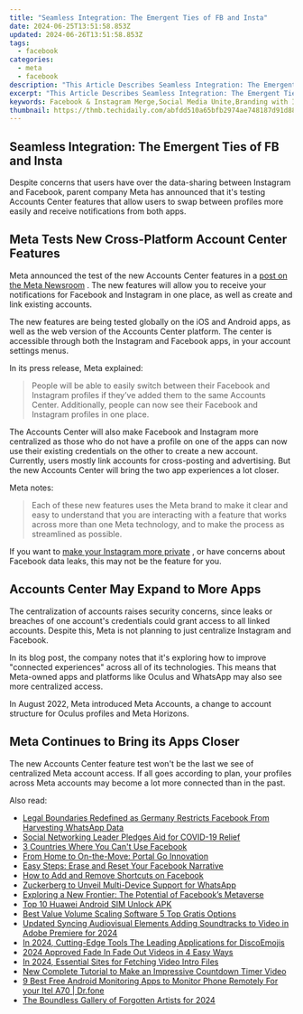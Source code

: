 ```yaml
---
title: "Seamless Integration: The Emergent Ties of FB and Insta"
date: 2024-06-25T13:51:58.853Z
updated: 2024-06-26T13:51:58.853Z
tags:
  - facebook
categories:
  - meta
  - facebook
description: "This Article Describes Seamless Integration: The Emergent Ties of FB and Insta"
excerpt: "This Article Describes Seamless Integration: The Emergent Ties of FB and Insta"
keywords: Facebook & Instagram Merge,Social Media Unite,Branding with Instagram,Cross-Platform Connectivity,Integrated Social Platforms,Network Synergy FB/Insta,Digital Media Fusion
thumbnail: https://thmb.techidaily.com/abfdd510a65bfb2974ae748187d91d88c050827e452b20253ad5c2d81a1eb51a.jpg
---
```


## Seamless Integration: The Emergent Ties of FB and Insta

 Despite concerns that users have over the data-sharing between Instagram and Facebook, parent company Meta has announced that it's testing Accounts Center features that allow users to swap between profiles more easily and receive notifications from both apps.

## Meta Tests New Cross-Platform Account Center Features

 Meta announced the test of the new Accounts Center features in a [post on the Meta Newsroom](https://about.fb.com/news/2022/09/accounts-center-facebook-and-instagram/) . The new features will allow you to receive your notifications for Facebook and Instagram in one place, as well as create and link existing accounts.

 The new features are being tested globally on the iOS and Android apps, as well as the web version of the Accounts Center platform. The center is accessible through both the Instagram and Facebook apps, in your account settings menus.

In its press release, Meta explained:

> People will be able to easily switch between their Facebook and Instagram profiles if they’ve added them to the same Accounts Center. Additionally, people can now see their Facebook and Instagram profiles in one place.

 The Accounts Center will also make Facebook and Instagram more centralized as those who do not have a profile on one of the apps can now use their existing credentials on the other to create a new account. Currently, users mostly link accounts for cross-posting and advertising. But the new Accounts Center will bring the two app experiences a lot closer.

Meta notes:

> Each of these new features uses the Meta brand to make it clear and easy to understand that you are interacting with a feature that works across more than one Meta technology, and to make the process as streamlined as possible.

 If you want to [make your Instagram more private](https://www.makeuseof.com/tag/make-instagram-more-private/) , or have concerns about Facebook data leaks, this may not be the feature for you.

## Accounts Center May Expand to More Apps

 The centralization of accounts raises security concerns, since leaks or breaches of one account's credentials could grant access to all linked accounts. Despite this, Meta is not planning to just centralize Instagram and Facebook.

 In its blog post, the company notes that it's exploring how to improve "connected experiences" across all of its technologies. This means that Meta-owned apps and platforms like Oculus and WhatsApp may also see more centralized access.

 In August 2022, Meta introduced Meta Accounts, a change to account structure for Oculus profiles and Meta Horizons.

## Meta Continues to Bring its Apps Closer

 The new Accounts Center feature test won't be the last we see of centralized Meta account access. If all goes according to plan, your profiles across Meta accounts may become a lot more connected than in the past.


<ins class="adsbygoogle"
     style="display:block"
     data-ad-format="autorelaxed"
     data-ad-client="ca-pub-7571918770474297"
     data-ad-slot="1223367746"></ins>



<ins class="adsbygoogle"
     style="display:block"
     data-ad-client="ca-pub-7571918770474297"
     data-ad-slot="8358498916"
     data-ad-format="auto"
     data-full-width-responsive="true"></ins>

<span class="atpl-alsoreadstyle">Also read:</span>
<div><ul>
<li><a href="https://facebook.techidaily.com/legal-boundaries-redefined-as-germany-restricts-facebook-from-harvesting-whatsapp-data/"><u>Legal Boundaries Redefined as Germany Restricts Facebook From Harvesting WhatsApp Data</u></a></li>
<li><a href="https://facebook.techidaily.com/social-networking-leader-pledges-aid-for-covid-19-relief/"><u>Social Networking Leader Pledges Aid for COVID-19 Relief</u></a></li>
<li><a href="https://facebook.techidaily.com/3-countries-where-you-cant-use-facebook/"><u>3 Countries Where You Can't Use Facebook</u></a></li>
<li><a href="https://facebook.techidaily.com/from-home-to-on-the-move-portal-go-innovation/"><u>From Home to On-the-Move: Portal Go Innovation</u></a></li>
<li><a href="https://facebook.techidaily.com/easy-steps-erase-and-reset-your-facebook-narrative/"><u>Easy Steps: Erase and Reset Your Facebook Narrative</u></a></li>
<li><a href="https://facebook.techidaily.com/how-to-add-and-remove-shortcuts-on-facebook/"><u>How to Add and Remove Shortcuts on Facebook</u></a></li>
<li><a href="https://facebook.techidaily.com/zuckerberg-to-unveil-multi-device-support-for-whatsapp/"><u>Zuckerberg to Unveil Multi-Device Support for WhatsApp</u></a></li>
<li><a href="https://facebook.techidaily.com/exploring-a-new-frontier-the-potential-of-facebooks-metaverse/"><u>Exploring a New Frontier: The Potential of Facebook’s Metaverse</u></a></li>
<li><a href="https://sim-unlock.techidaily.com/top-10-huawei-android-sim-unlock-apk-by-drfone-android/"><u>Top 10 Huawei Android SIM Unlock APK</u></a></li>
<li><a href="https://sound-tweaking.techidaily.com/best-value-volume-scaling-software-5-top-gratis-options/"><u>Best Value Volume Scaling Software 5 Top Gratis Options</u></a></li>
<li><a href="https://sound-tweaking.techidaily.com/updated-syncing-audiovisual-elements-adding-soundtracks-to-video-in-adobe-premiere-for-2024/"><u>Updated Syncing Audiovisual Elements Adding Soundtracks to Video in Adobe Premiere for 2024</u></a></li>
<li><a href="https://discord-videos.techidaily.com/in-2024-cutting-edge-tools-the-leading-applications-for-discoemojis/"><u>In 2024, Cutting-Edge Tools  The Leading Applications for DiscoEmojis</u></a></li>
<li><a href="https://visual-screen-recording.techidaily.com/2024-approved-fade-in-fade-out-videos-in-4-easy-ways/"><u>2024 Approved  Fade In Fade Out Videos in 4 Easy Ways</u></a></li>
<li><a href="https://youtube-videos.techidaily.com/in-2024-essential-sites-for-fetching-video-intro-files/"><u>In 2024, Essential Sites for Fetching Video Intro Files</u></a></li>
<li><a href="https://ai-editing-video.techidaily.com/new-complete-tutorial-to-make-an-impressive-countdown-timer-video/"><u>New Complete Tutorial to Make an Impressive Countdown Timer Video</u></a></li>
<li><a href="https://android-location.techidaily.com/9-best-free-android-monitoring-apps-to-monitor-phone-remotely-for-your-itel-a70-drfone-by-drfone-virtual/"><u>9 Best Free Android Monitoring Apps to Monitor Phone Remotely For your Itel A70 | Dr.fone</u></a></li>
<li><a href="https://some-approaches.techidaily.com/the-boundless-gallery-of-forgotten-artists-for-2024/"><u>The Boundless Gallery of Forgotten Artists for 2024</u></a></li>
</ul></div>
